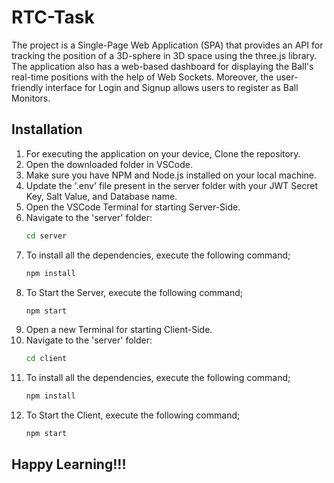 # RTC-Task

The project is a Single-Page Web Application (SPA) that provides an API for tracking the position of a 3D-sphere in 3D space using the three.js library. The application also has a web-based dashboard for displaying the Ball's real-time positions with the help of Web Sockets. Moreover, the user-friendly interface for Login and Signup allows users to register as Ball Monitors.

## Installation

1. For executing the application on your device, Clone the repository.
2. Open the downloaded folder in VSCode.
3. Make sure you have NPM and Node.js installed on your local machine.
4. Update the '.env' file present in the server folder with your JWT Secret Key, Salt Value, and Database name.
5. Open the VSCode Terminal for starting Server-Side.
6. Navigate to the 'server' folder:
   ```bash
   cd server
8. To install all the dependencies, execute the following command;
   ```bash
   npm install
9. To Start the Server, execute the following command;
   ```bash
   npm start

10. Open a new Terminal for starting Client-Side.
11. Navigate to the 'server' folder:
    ```bash
    cd client
12. To install all the dependencies, execute the following command;
    ```bash
    npm install
14. To Start the Client, execute the following command;
    ```bash
    npm start

## Happy Learning!!!
